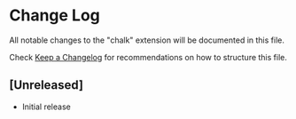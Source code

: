# Change Log

All notable changes to the "chalk" extension will be documented in this file.

Check [Keep a Changelog](http://keepachangelog.com/) for recommendations on how to structure this file.

## [Unreleased]

- Initial release
